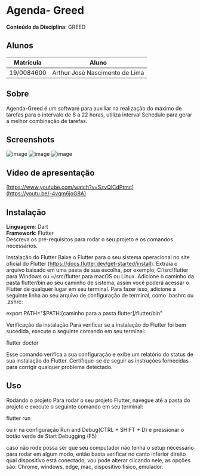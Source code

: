# Agenda- Greed

**Conteúdo da Disciplina**: GREED<br>
## Alunos
|Matrícula | Aluno |
| -- | -- |
| 19/0084600  |  Arthur José Nascimento de Lima |

## Sobre 
Agenda-Greed é um software para auxiliar na realização do máximo de tarefas para o intervalo de 8 a 22 horas, utiliza interval Schedule para gerar a melhor combinação de tarefas.

## Screenshots
![image](https://github.com/projeto-de-algoritmos/Agenda-Greed/assets/60429513/02ad6c1d-7c60-4fa2-a6f5-cf0b34b0eb11)
![image](https://github.com/projeto-de-algoritmos/Agenda-Greed/assets/60429513/b2d0a4c9-a11e-488b-8ba0-c14e6dd2206a)
![image](https://github.com/projeto-de-algoritmos/Agenda-Greed/assets/60429513/4b03fff1-c075-4386-9b50-a1aa3bdda7cd)


## Video de apresentação

[https://www.youtube.com/watch?v=SzvQlCdPtmc](https://youtu.be/-4vqm6joG8A)


## Instalação 
**Linguagem**: Dart<br>
**Framework**: Flutter <br>
Descreva os pré-requisitos para rodar o seu projeto e os comandos necessários.

Instalação do Flutter
Baixe o Flutter para o seu sistema operacional no site oficial do Flutter (https://docs.flutter.dev/get-started/install).
Extraia o arquivo baixado em uma pasta de sua escolha, por exemplo, C:\src\flutter para Windows ou ~/src/flutter para macOS ou Linux.
Adicione o caminho da pasta flutter/bin ao seu caminho de sistema, assim você poderá acessar o Flutter de qualquer lugar em seu terminal. Para fazer isso, adicione a seguinte linha ao seu arquivo de configuração de terminal, como .bashrc ou .zshrc:

export PATH="$PATH:[caminho para a pasta flutter]/flutter/bin"

Verificação da instalação
Para verificar se a instalação do Flutter foi bem sucedida, execute o seguinte comando em seu terminal:

flutter doctor

Esse comando verifica a sua configuração e exibe um relatório do status de sua instalação do Flutter. Certifique-se de seguir as instruções fornecidas para corrigir qualquer problema detectado.
## Uso 

Rodando o projeto
Para rodar o seu projeto Flutter, navegue até a pasta do projeto e execute o seguinte comando em seu terminal:

flutter run

ou ir na configuração Run and Debug(CTRL + SHIFT + D) e pressionar o botão verde de Start Debugging (F5)

caso não rode possa ser que seu computador não tenha o setup necessário para rodar em algum modo, então basta verificar no canto inferior direito qual dispositivo está conectado, vou pode alterar clicando nele, as opções são: Chrome, windows, edge, mac, dispositivo fisico, emulador.

